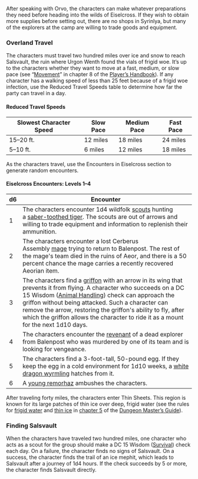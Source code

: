 After speaking with Orvo, the characters can make whatever preparations they need before heading into the wilds of Eiselcross. If they wish to obtain more supplies before setting out, there are no shops in Syrinlya, but many of the explorers at the camp are willing to trade goods and equipment.

### [](https://www.dndbeyond.com/sources/wa/frozen-sick#OverlandTravel)Overland Travel

The characters must travel two hundred miles over ice and snow to reach Salsvault, the ruin where Urgon Wenth found the vials of frigid woe. It’s up to the characters whether they want to move at a fast, medium, or slow pace (see “[Movement](https://www.dndbeyond.com/sources/phb/adventuring#Movement)” in chapter 8 of the [Player’s Handbook](https://www.dndbeyond.com/sources/phb)). If any character has a walking speed of less than 25 feet because of a frigid woe infection, use the Reduced Travel Speeds table to determine how far the party can travel in a day.

#### [](https://www.dndbeyond.com/sources/wa/frozen-sick#ReducedTravelSpeedsTable)Reduced Travel Speeds
|Slowest Character Speed|Slow Pace|Medium Pace|Fast Pace|
|---|---|---|---|
|15–20 ft.|12 miles|18 miles|24 miles|
|5–10 ft.|6 miles|12 miles|18 miles|

As the characters travel, use the Encounters in Eiselcross section to generate random encounters.

#### [](https://www.dndbeyond.com/sources/wa/frozen-sick#EiselcrossEncountersLevels14)Eiselcross Encounters: Levels 1–4
|d6|Encounter|
|---|---|
|1|The characters encounter 1d4 wildfolk [scouts](https://www.dndbeyond.com/monsters/17007-scout) hunting a [saber-toothed tiger](https://www.dndbeyond.com/monsters/17002-saber-toothed-tiger). The scouts are out of arrows and willing to trade equipment and information to replenish their ammunition.|
|2|The characters encounter a lost Cerberus Assembly [mage](https://www.dndbeyond.com/monsters/16947-mage) trying to return to Balenpost. The rest of the mage's team died in the ruins of Aeor, and there is a 50 percent chance the mage carries a recently recovered Aeorian item.|
|3|The characters find a [griffon](https://www.dndbeyond.com/monsters/16913-griffon) with an arrow in its wing that prevents it from flying. A character who succeeds on a DC 15 Wisdom ([Animal Handling](https://www.dndbeyond.com/compendium/rules/basic-rules/using-ability-scores#AnimalHandling)) check can approach the griffon without being attacked. Such a character can remove the arrow, restoring the griffon's ability to fly, after which the griffon allows the character to ride it as a mount for the next 1d10 days.|
|4|The characters encounter the [revenant](https://www.dndbeyond.com/monsters/17196-revenant) of a dead explorer from Balenpost who was murdered by one of its team and is looking for vengeance.|
|5|The characters find a 3-foot-tall, 50-pound egg. If they keep the egg in a cold environment for 1d10 weeks, a [white dragon wyrmling](https://www.dndbeyond.com/monsters/17058-white-dragon-wyrmling) hatches from it.|
|6|A [young remorhaz](https://www.dndbeyond.com/monsters/17195-young-remorhaz) ambushes the characters.|

After traveling forty miles, the characters enter Thin Sheets. This region is known for its large patches of thin ice over deep, frigid water (see the rules for [frigid water](https://www.dndbeyond.com/sources/dmg/adventure-environments#FrigidWater) and [thin ice](https://www.dndbeyond.com/sources/dmg/adventure-environments#ThinIce) in [chapter 5](https://www.dndbeyond.com/sources/dmg/adventure-environments#WildernessHazards) of the [Dungeon Master’s Guide](https://www.dndbeyond.com/sources/dmg)).

### [](https://www.dndbeyond.com/sources/wa/frozen-sick#FindingSalsvault)Finding Salsvault

When the characters have traveled two hundred miles, one character who acts as a scout for the group should make a DC 15 Wisdom ([Survival](https://www.dndbeyond.com/compendium/rules/basic-rules/using-ability-scores#Survival)) check each day. On a failure, the character finds no signs of Salsvault. On a success, the character finds the trail of an ice mephit, which leads to Salsvault after a journey of 1d4 hours. If the check succeeds by 5 or more, the character finds Salsvault directly.